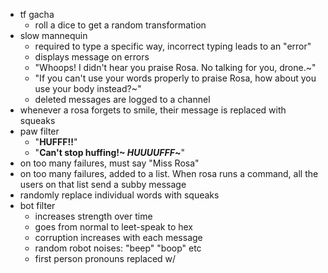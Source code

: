 - tf gacha
	- roll a dice to get a random transformation
- slow mannequin
	- required to type a specific way, incorrect typing leads to an "error"
	- displays message on errors
	- "Whoops! I didn't hear you praise Rosa. No talking for you, drone.~"
	- "If you can't use your words properly to praise Rosa, how about you use your body instead?~"
	- deleted messages are logged to a channel
- whenever a rosa forgets to smile, their message is replaced with squeaks
- paw filter
	- "**HUFFF!!**"
	- "**Can't stop huffing!~ *HUUUUFFF*~**"
- on too many failures, must say "Miss Rosa"
- on too many failures, added to a list. When rosa runs a command, all the users on that list send a subby message
- randomly replace individual words with squeaks
- bot filter
	- increases strength over time
	- goes from normal to leet-speak to hex
	- corruption increases with each message
	- random robot noises: "beep" "boop" etc
	- first person pronouns replaced w/ 
